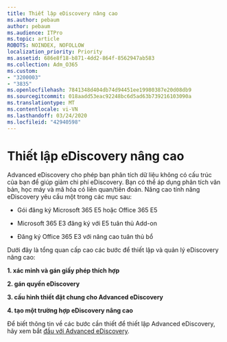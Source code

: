 ```yaml
---
title: Thiết lập eDiscovery nâng cao
ms.author: pebaum
author: pebaum
ms.audience: ITPro
ms.topic: article
ROBOTS: NOINDEX, NOFOLLOW
localization_priority: Priority
ms.assetid: 686e8f18-b871-4dd2-864f-8562947ab583
ms.collection: Adm_O365
ms.custom:
- "3200003"
- "3835"
ms.openlocfilehash: 7841348d404db74d94451ee19980387e20d08db9
ms.sourcegitcommit: 018aadd53eac92248bc6d5ad63b739216103090a
ms.translationtype: MT
ms.contentlocale: vi-VN
ms.lasthandoff: 03/24/2020
ms.locfileid: "42940598"
---
```

# <a name="set-up-advanced-ediscovery"></a>Thiết lập eDiscovery nâng cao

Advanced eDiscovery cho phép bạn phân tích dữ liệu không có cấu trúc của bạn để giúp giảm chi phí eDiscovery. Bạn có thể áp dụng phân tích văn bản, học máy và mã hóa có liên quan/tiên đoán.  Nâng cao tính năng eDiscovery yêu cầu một trong các mục sau:

- Gói đăng ký Microsoft 365 E5 hoặc Office 365 E5

- Microsoft 365 E3 đăng ký với E5 tuân thủ Add-on

- Đăng ký Office 365 E3 với nâng cao tuân thủ bổ

Dưới đây là tổng quan cấp cao các bước để thiết lập và quản lý eDiscovery nâng cao:

**1. xác minh và gán giấy phép thích hợp**

**2. gán quyền eDiscovery**

**3. cấu hình thiết đặt chung cho Advanced eDiscovery**

**4. tạo một trường hợp eDiscovery nâng cao**

Để biết thông tin về các bước cần thiết để thiết lập Advanced eDiscovery, hãy xem bắt [đầu với Advanced eDiscovery](https://docs.microsoft.com/microsoft-365/compliance/get-started-with-advanced-ediscovery?view=o365-worldwide).
